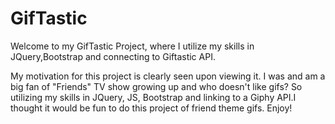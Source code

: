 # GifTastic


Welcome to my GifTastic Project, where I utilize my skills in JQuery,Bootstrap and connecting to Giftastic API.

My motivation for this project is clearly seen upon viewing it. I  was and am a big fan of "Friends" TV show growing up and who doesn't like gifs? So utilizing my skills in JQuery, JS, Bootstrap and linking to a Giphy API.I thought it would be fun to do this project of friend theme gifs. Enjoy!
